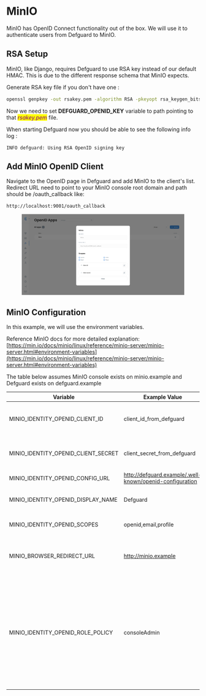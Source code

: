 # MinIO

MinIO has OpenID Connect functionality out of the box. We will use it to authenticate users from Defguard to MinIO.

## RSA Setup

MinIO, like Django, requires Defguard to use RSA key instead of our default HMAC. This is due to the different response schema that MinIO expects.

Generate RSA key file if you don't have one :

```bash
openssl genpkey -out rsakey.pem -algorithm RSA -pkeyopt rsa_keygen_bits:2048
```

Now we need to set **DEFGUARD\_OPENID\_KEY** variable to path pointing to that _<mark style="color:purple;">rsakey.pem</mark>_ file.

When starting Defguard now you should be able to see the following info log :&#x20;

```log
INFO defguard: Using RSA OpenID signing key
```

## Add MinIO OpenID Client

Navigate to the OpenID page in Defguard and add MinIO to the client's list. Redirect URL need to point to your MinIO console root domain and path should be /oauth\_callback like:

```
http://localhost:9001/oauth_callback
```

<figure><img src="../../.gitbook/assets/image (12).png" alt=""><figcaption></figcaption></figure>

## MinIO Configuration

In this example, we will use the environment variables.

Reference MinIO docs for more detailed explanation: [https://min.io/docs/minio/linux/reference/minio-server/minio-server.html#environment-variables](https://min.io/docs/minio/linux/reference/minio-server/minio-server.html#environment-variables)

The table below assumes MinIO console exists on minio.example and Defguard exists on defguard.example

| Variable                                | Example Value                                            | Description                                                                                                                                                                                                            |
| --------------------------------------- | -------------------------------------------------------- | ---------------------------------------------------------------------------------------------------------------------------------------------------------------------------------------------------------------------- |
| MINIO\_IDENTITY\_OPENID\_CLIENT\_ID     | client\_id\_from\_defguard                               | Click on Minio app row in OpenID page, copy from opened modal                                                                                                                                                          |
| MINIO\_IDENTITY\_OPENID\_CLIENT\_SECRET | client\_secret\_from\_defguard                           | Click on Minio app row in OpenID page, copy from opened modal                                                                                                                                                          |
| MINIO\_IDENTITY\_OPENID\_CONFIG\_URL    | http://defguard.example/.well-known/openid-configuration |                                                                                                                                                                                                                        |
| MINIO\_IDENTITY\_OPENID\_DISPLAY\_NAME  | Defguard                                                 | This will be displayed in minio login page.                                                                                                                                                                            |
| MINIO\_IDENTITY\_OPENID\_SCOPES         | openid,email,profile                                     | Scopes that Minio will ask access to                                                                                                                                                                                   |
| MINIO\_BROWSER\_REDIRECT\_URL           | http://minio.example                                     | This should point to valid minio console domain. Check docs for more info.                                                                                                                                             |
| MINIO\_IDENTITY\_OPENID\_ROLE\_POLICY   | consoleAdmin                                             | MinIO policy that will be granted to all users authneticated via OpenID Connect. This can be custom policy set by you or one of default ones like in this example every Defguard user will be regared as consoleAdmin. |
